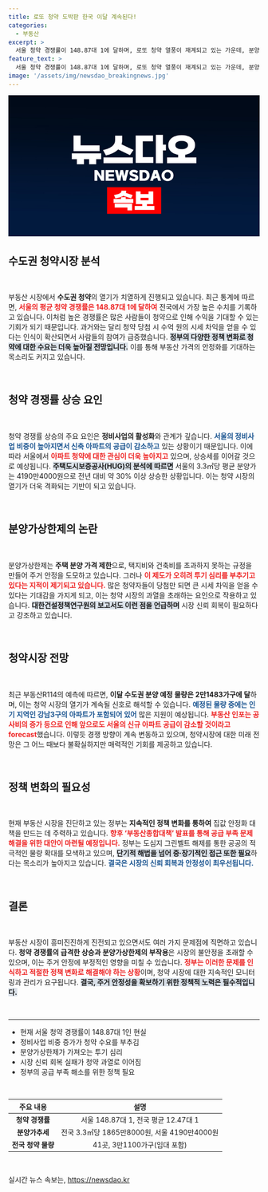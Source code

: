 ```yaml
---
title: 로또 청약 도박판 한국 이달 계속된다!
categories:
  - 부동산
excerpt: >
  서울 청약 경쟁률이 148.87대 1에 달하며, 로또 청약 열풍이 재계되고 있는 가운데, 분양가상한제의 필요성에 대한 논의가 점화되고 있다. 정부의 공급 대책 발표가 기대되는 시점! 클릭해 자세한 내용을 확인하세요!
feature_text: >
  서울 청약 경쟁률이 148.87대 1에 달하며, 로또 청약 열풍이 재계되고 있는 가운데, 분양가상한제의 필요성에 대한 논의가 점화되고 있다. 정부의 공급 대책 발표가 기대되는 시점! 클릭해 자세한 내용을 확인하세요!
image: '/assets/img/newsdao_breakingnews.jpg'
---
```


<p><img src="/assets/img/newsdao_breakingnews.jpg" alt="ranknews 속보" /></p>

<h2 data-ke-size="size26">수도권 청약시장 분석</h2>

<p data-ke-size="size16">&nbsp;</p>

<p>부동산 시장에서 <b>수도권 청약</b>의 열기가 치열하게 진행되고 있습니다. 최근 통계에 따르면, <b><span style="color: #ee2323;">서울의 평균 청약 경쟁률은 148.87대 1에 달하여</span></b> 전국에서 가장 높은 수치를 기록하고 있습니다. 이처럼 높은 경쟁률은 많은 사람들이 청약으로 인해 수익을 기대할 수 있는 기회가 되기 때문입니다. 과거와는 달리 청약 당첨 시 수억 원의 시세 차익을 얻을 수 있다는 인식이 확산되면서 사람들의 참여가 급증했습니다. <b><span style="background-color: #21538527;">정부의 다양한 정책 변화로 청약에 대한 수요는 더욱 높아질 전망입니다.</span></b> 이를 통해 부동산 가격의 안정화를 기대하는 목소리도 커지고 있습니다.</p>

<p data-ke-size="size16">&nbsp;</p>

<h2 data-ke-size="size26">청약 경쟁률 상승 요인</h2>

<p data-ke-size="size16">&nbsp;</p>

<p>청약 경쟁률 상승의 주요 요인은 <b>정비사업의 활성화</b>와 관계가 깊습니다. <b><span style="color: #1a5490;">서울의 정비사업 비중이 높아지면서 신축 아파트의 공급이 감소하고</span></b> 있는 상황이기 때문입니다. 이에 따라 서울에서 <b><span style="color: #ee2323;">아파트 청약에 대한 관심이 더욱 높아지고</span></b> 있으며, 상승세를 이어갈 것으로 예상됩니다. <b><span style="background-color: #21538527;">주택도시보증공사(HUG)의 분석에 따르면</span></b> 서울의 3.3㎡당 평균 분양가는 4190만4000원으로 전년 대비 약 30% 이상 상승한 상황입니다. 이는 청약 시장의 열기가 더욱 격화되는 기반이 되고 있습니다.</p>

<p data-ke-size="size16">&nbsp;</p>

<h2 data-ke-size="size26">분양가상한제의 논란</h2>

<p data-ke-size="size16">&nbsp;</p>

<p>분양가상한제는 <b>주택 분양 가격 제한</b>으로, 택지비와 건축비를 초과하지 못하는 규정을 만들어 주거 안정을 도모하고 있습니다. 그러나 <b><span style="color: #ee2323;">이 제도가 오히려 투기 심리를 부추기고 있다는 지적이 제기되고 있습니다.</span></b> 많은 청약자들이 당첨만 되면 큰 시세 차익을 얻을 수 있다는 기대감을 가지게 되고, 이는 청약 시장의 과열을 초래하는 요인으로 작용하고 있습니다. <b><span style="background-color: #21538527;">대한건설정책연구원의 보고서도 이런 점을 언급하며</span></b> 시장 신뢰 회복이 필요하다고 강조하고 있습니다.</p>

<p data-ke-size="size16">&nbsp;</p>

<h2 data-ke-size="size26">청약시장 전망</h2>

<p data-ke-size="size16">&nbsp;</p>

<p>최근 부동산R114의 예측에 따르면, <b>이달 수도권 분양 예정 물량은 2만1483가구에 달</b>하며, 이는 청약 시장의 열기가 계속될 신호로 해석할 수 있습니다. <b><span style="color: #1a5490;">예정된 물량 중에는 인기 지역인 강남3구의 아파트가 포함되어 있어</span></b> 많은 지원이 예상됩니다. <b><span style="color: #ee2323;">부동산 인포는 공사비의 증가 등으로 인해 앞으로도 서울의 신규 아파트 공급이 감소할 것이라고 forecast</span></b>했습니다. 이렇듯 경쟁 방향이 계속 변동하고 있으며, 청약시장에 대한 미래 전망은 그 어느 때보다 불확실하지만 매력적인 기회를 제공하고 있습니다.</p>

<p data-ke-size="size16">&nbsp;</p>

<h2 data-ke-size="size26">정책 변화의 필요성</h2>

<p data-ke-size="size16">&nbsp;</p>

<p>현재 부동산 시장을 진단하고 있는 정부는 <b>지속적인 정책 변화를 통하여</b> 집값 안정화 대책을 만드는 데 주력하고 있습니다. <b><span style="color: #ee2323;">향후 ‘부동산종합대책’ 발표를 통해 공급 부족 문제 해결을 위한 대안이 마련될 예정입니다.</span></b> 정부는 도심지 그린벨트 해제를 통한 공공의 적극적인 물량 확대를 모색하고 있으며, <b><span style="background-color: #21538527;">단기적 해법을 넘어 중·장기적인 접근 또한 필요</span></b>하다는 목소리가 높아지고 있습니다. <b><span style="color: #1a5490;">결국은 시장의 신뢰 회복과 안정성이 최우선됩니다.</span></b></p>

<p data-ke-size="size16">&nbsp;</p>

<h2 data-ke-size="size26">결론</h2>

<p data-ke-size="size16">&nbsp;</p>

<p>부동산 시장이 흥미진진하게 진전되고 있으면서도 여러 가지 문제점에 직면하고 있습니다. <b>청약 경쟁률의 급격한 상승과 분양가상한제의 부작용</b>은 시장의 불안정을 초래할 수 있으며, 이는 주거 안정에 부정적인 영향을 미칠 수 있습니다. <b><span style="color: #ee2323;">정부는 이러한 문제를 인식하고 적절한 정책 변화로 해결해야 하는 상황</span></b>이며, 청약 시장에 대한 지속적인 모니터링과 관리가 요구됩니다. <b><span style="background-color: #21538527;">결국, 주거 안정성을 확보하기 위한 정책적 노력은 필수적입니다.</span></b></p>

<p data-ke-size="size16">&nbsp;</p>

<hr>

<ul>
    <li>현재 서울 청약 경쟁률이 148.87대 1인 현실</li>
    <li>정비사업 비중 증가가 청약 수요를 부추김</li>
    <li>분양가상한제가 가져오는 투기 심리</li>
    <li>시장 신뢰 회복 실패가 청약 과열로 이어짐</li>
    <li>정부의 공급 부족 해소를 위한 정책 필요</li>
</ul>

<p data-ke-size="size16">&nbsp;</p>

<table>
    <thead>
        <tr>
            <th style="text-align: center; height: 17px;"><b>주요 내용</b></th>
            <th style="text-align: center; height: 17px;"><b>설명</b></th>
        </tr>
    </thead>
    <tbody>
        <tr>
            <td style="text-align: center; height: 17px;"><b>청약 경쟁률</b></td>
            <td style="text-align: center; height: 17px;">서울 148.87대 1, 전국 평균 12.47대 1</td>
        </tr>
        <tr>
            <td style="text-align: center; height: 17px;"><b>분양가추세</b></td>
            <td style="text-align: center; height: 17px;">전국 3.3㎡당 1865만8000원, 서울 4190만4000원</td>
        </tr>
        <tr>
            <td style="text-align: center; height: 17px;"><b>전국 청약 물량</b></td>
            <td style="text-align: center; height: 17px;">41곳, 3만1100가구(임대 포함)</td>
        </tr>
    </tbody>
</table>

<p data-ke-size="size16">&nbsp;</p>
실시간 뉴스 속보는, <a href="https://newsdao.kr" rel="dofollow">https://newsdao.kr</a>


